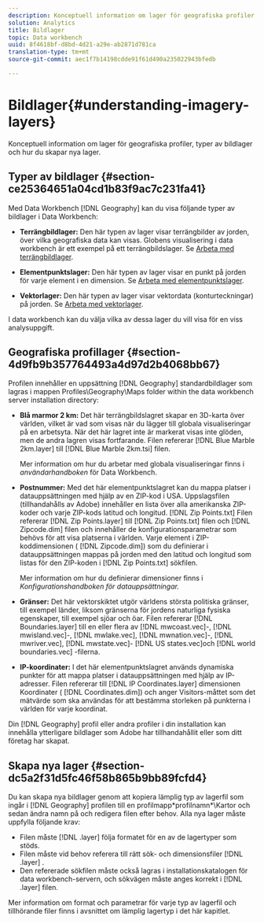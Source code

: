 ```yaml
---
description: Konceptuell information om lager för geografiska profiler, typer av bildlager och hur du skapar nya lager.
solution: Analytics
title: Bildlager
topic: Data workbench
uuid: 8f4618bf-d8bd-4d21-a29e-ab2871d781ca
translation-type: tm+mt
source-git-commit: aec1f7b14198cdde91f61d490a235022943bfedb

---
```



# Bildlager{#understanding-imagery-layers}

Konceptuell information om lager för geografiska profiler, typer av bildlager och hur du skapar nya lager.

## Typer av bildlager {#section-ce25364651a04cd1b83f9ac7c231fa41}

Med Data Workbench [!DNL Geography] kan du visa följande typer av bildlager i Data Workbench:

* **Terrängbildlager:** Den här typen av lager visar terrängbilder av jorden, över vilka geografiska data kan visas. Globens visualisering i data workbench är ett exempel på ett terrängbildslager. Se [Arbeta med terrängbildlager](../../../home/c-geo-oview/c-wk-img-lyrs/c-trn-img-lyrs/c-trn-img-lyrs.md#concept-8a0a16013e824ac29f35a0349b5d8ccf).

* **Elementpunktslager:** Den här typen av lager visar en punkt på jorden för varje element i en dimension. Se [Arbeta med elementpunktslager](../../../home/c-geo-oview/c-wk-img-lyrs/c-elmt-pt-lyrs/c-elmt-pt-lyrs.md#concept-52b3262ab4e042a18956be8809638af9).

* **Vektorlager:** Den här typen av lager visar vektordata (konturteckningar) på jorden. Se [Arbeta med vektorlager](../../../home/c-geo-oview/c-wk-img-lyrs/c-wk-vctr-lyrs/c-wk-vctr-lyrs.md#concept-a2c9e8155f554cbe96ee3aaf44f2d620).

I data workbench kan du välja vilka av dessa lager du vill visa för en viss analysuppgift.

## Geografiska profillager {#section-4d9fb9b357764493a4d97d2b4068bb67}

Profilen innehåller en uppsättning [!DNL Geography] standardbildlager som lagras i mappen Profiles\Geography\Maps folder within the data workbench server installation directory:

* **Blå marmor 2 km:** Det här terrängbildslagret skapar en 3D-karta över världen, vilket är vad som visas när du lägger till globala visualiseringar på en arbetsyta. När det här lagret inte är markerat visas inte glöden, men de andra lagren visas fortfarande. Filen refererar [!DNL Blue Marble 2km.layer] till [!DNL Blue Marble 2km.tsi] filen.

   Mer information om hur du arbetar med globala visualiseringar finns i *användarhandboken* för Data Workbench.

* **Postnummer:** Med det här elementpunktslagret kan du mappa platser i datauppsättningen med hjälp av en ZIP-kod i USA. Uppslagsfilen (tillhandahålls av Adobe) innehåller en lista över alla amerikanska ZIP-koder och varje ZIP-kods latitud och longitud. [!DNL Zip Points.txt] Filen refererar [!DNL Zip Points.layer] till [!DNL Zip Points.txt] filen och [!DNL Zipcode.dim] filen och innehåller de konfigurationsparametrar som behövs för att visa platserna i världen. Varje element i ZIP-koddimensionen ( [!DNL Zipcode.dim]) som du definierar i datauppsättningen mappas på jorden med den latitud och longitud som listas för den ZIP-koden i [!DNL Zip Points.txt] sökfilen.

   Mer information om hur du definierar dimensioner finns i *Konfigurationshandboken för datauppsättningar.*

* **Gränser:** Det här vektorskiktet utgör världens största politiska gränser, till exempel länder, liksom gränserna för jordens naturliga fysiska egenskaper, till exempel sjöar och öar. Filen refererar [!DNL Boundaries.layer] till en eller flera av [!DNL mwcoast.vec]-, [!DNL mwisland.vec]-, [!DNL mwlake.vec], [!DNL mwnation.vec]-, [!DNL mwriver.vec], [!DNL mwstate.vec]- [!DNL US states.vec]och [!DNL world boundaries.vec] -filerna.

* **IP-koordinater:** I det här elementpunktslagret används dynamiska punkter för att mappa platser i datauppsättningen med hjälp av IP-adresser. Filen refererar till [!DNL IP Coordinates.layer] dimensionen Koordinater ( [!DNL Coordinates.dim]) och anger Visitors-måttet som det mätvärde som ska användas för att bestämma storleken på punkterna i världen för varje koordinat.

Din [!DNL Geography] profil eller andra profiler i din installation kan innehålla ytterligare bildlager som Adobe har tillhandahållit eller som ditt företag har skapat.

## Skapa nya lager {#section-dc5a2f31d5fc46f58b865b9bb89fcfd4}

Du kan skapa nya bildlager genom att kopiera lämplig typ av lagerfil som ingår i [!DNL Geography] profilen till en profilmapp\*profilnamn*\Kartor och sedan ändra namn på och redigera filen efter behov. Alla nya lager måste uppfylla följande krav:

* Filen måste [!DNL .layer] följa formatet för en av de lagertyper som stöds.
* Filen måste vid behov referera till rätt sök- och dimensionsfiler [!DNL .layer] .
* Den refererade sökfilen måste också lagras i installationskatalogen för data workbench-servern, och sökvägen måste anges korrekt i [!DNL .layer] filen.

Mer information om format och parametrar för varje typ av lagerfil och tillhörande filer finns i avsnittet om lämplig lagertyp i det här kapitlet.
